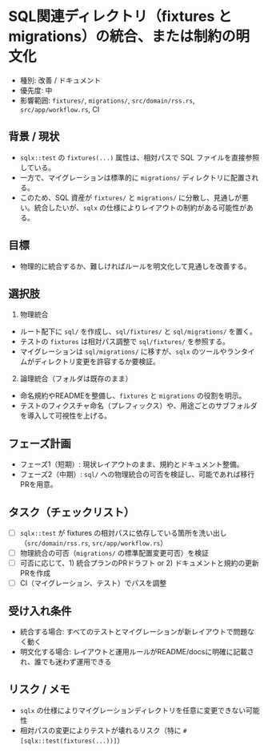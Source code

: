 # SQL関連ディレクトリ（fixtures と migrations）の統合、または制約の明文化

- 種別: 改善 / ドキュメント
- 優先度: 中
- 影響範囲: `fixtures/`, `migrations/`, `src/domain/rss.rs`, `src/app/workflow.rs`, CI

## 背景 / 現状

- `sqlx::test` の `fixtures(...)` 属性は、相対パスで SQL ファイルを直接参照している。
- 一方で、マイグレーションは標準的に `migrations/` ディレクトリに配置される。
- このため、SQL 資産が `fixtures/` と `migrations/` に分散し、見通しが悪い。統合したいが、`sqlx` の仕様によりレイアウトの制約がある可能性がある。

## 目標

- 物理的に統合するか、難しければルールを明文化して見通しを改善する。

## 選択肢

1) 物理統合
- ルート配下に `sql/` を作成し、`sql/fixtures/` と `sql/migrations/` を置く。
- テストの `fixtures` は相対パス調整で `sql/fixtures/` を参照する。
- マイグレーションは `sql/migrations/` に移すが、`sqlx` のツールやランタイムがディレクトリ変更を許容するか要検証。

2) 論理統合（フォルダは既存のまま）
- 命名規約やREADMEを整備し、`fixtures` と `migrations` の役割を明示。
- テストのフィクスチャ命名（プレフィックス）や、用途ごとのサブフォルダを導入して可視性を上げる。

## フェーズ計画

- フェーズ1（短期）: 現状レイアウトのまま、規約とドキュメント整備。
- フェーズ2（中期）: `sql/` への物理統合の可否を検証し、可能であれば移行PRを用意。

## タスク（チェックリスト）
- [ ] `sqlx::test` が fixtures の相対パスに依存している箇所を洗い出し（`src/domain/rss.rs`, `src/app/workflow.rs`）
- [ ] 物理統合の可否（`migrations/` の標準配置変更可否）を検証
- [ ] 可否に応じて、1) 統合プランのPRドラフト or 2) ドキュメントと規約の更新PRを作成
- [ ] CI（マイグレーション、テスト）でパスを調整

## 受け入れ条件
- 統合する場合: すべてのテストとマイグレーションが新レイアウトで問題なく動く
- 明文化する場合: レイアウトと運用ルールがREADME/docsに明確に記載され、誰でも迷わず運用できる

## リスク / メモ
- `sqlx` の仕様によりマイグレーションディレクトリを任意に変更できない可能性
- 相対パスの変更によりテストが壊れるリスク（特に `#[sqlx::test(fixtures(...))]`）